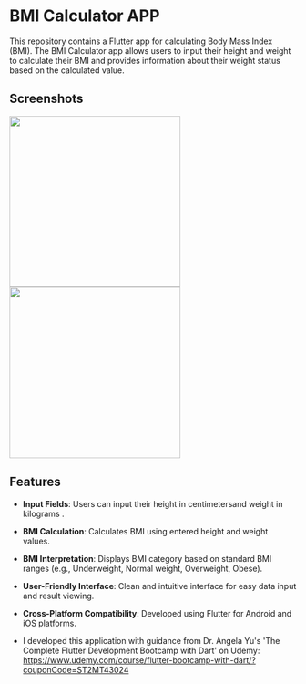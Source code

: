 # BMI Calculator APP

This repository contains a Flutter app for calculating Body Mass Index (BMI). The BMI Calculator app allows users to input their height and weight to calculate their BMI and provides information about their weight status based on the calculated value.

## Screenshots

<img width = "300" src="https://github.com/dev-modulo/BMI-Calculator-APP/assets/168773169/0725b1cd-98b9-4bf5-b3ec-cf2022b6e99d" />

 <img width = "300" src="https://github.com/dev-modulo/BMI-Calculator-APP/assets/168773169/1bac266c-f241-462a-a5b5-22122acba653" />


## Features

- **Input Fields**: Users can input their height in centimetersand weight in kilograms .
- **BMI Calculation**: Calculates BMI using entered height and weight values.
- **BMI Interpretation**: Displays BMI category based on standard BMI ranges (e.g., Underweight, Normal weight, Overweight, Obese).
- **User-Friendly Interface**: Clean and intuitive interface for easy data input and result viewing.
- **Cross-Platform Compatibility**: Developed using Flutter for Android and iOS platforms.

- I developed this application with guidance from Dr. Angela Yu's 'The Complete Flutter Development Bootcamp with Dart' on Udemy: https://www.udemy.com/course/flutter-bootcamp-with-dart/?couponCode=ST2MT43024
